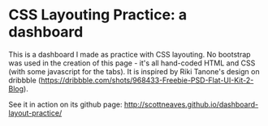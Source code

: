 CSS Layouting Practice: a dashboard
===================================

This is a dashboard I made as practice with CSS layouting. No bootstrap was used
in the creation of this page - it's all hand-coded HTML and CSS (with some
javascript for the tabs). It is inspired by Riki Tanone's design on dribbble
(https://dribbble.com/shots/968433-Freebie-PSD-Flat-UI-Kit-2-Blog).

See it in action on its github page:
http://scottneaves.github.io/dashboard-layout-practice/
